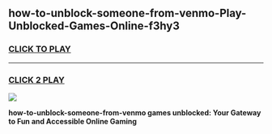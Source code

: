 
## how-to-unblock-someone-from-venmo-Play-Unblocked-Games-Online-f3hy3
<h3>
<a href="https://premium76.site?title=how-to-unblock-someone-from-venmo&ref=25A">CLICK TO PLAY</a></h3>
<hr>

<h3>
<a href="https://premium76.site?title=how-to-unblock-someone-from-venmo&ref=25A">CLICK 2 PLAY</a>
  
</h3>

<a href="https://premium76.site?title=how-to-unblock-someone-from-venmo&ref=25A"><img src="https://clearcache.store/games.png"></a>


**how-to-unblock-someone-from-venmo games unblocked: Your Gateway to Fun and Accessible Online Gaming**
